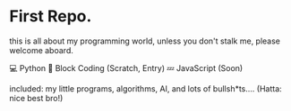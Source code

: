 # First Repo.
this is all about my programming world, unless you don't stalk me, please welcome aboard.

💻 Python 
🧩 Block Coding (Scratch, Entry)
💤 JavaScript (Soon)

included: my little programs, algorithms, AI, and lots of bullsh*ts....
(Hatta: nice best bro!)
